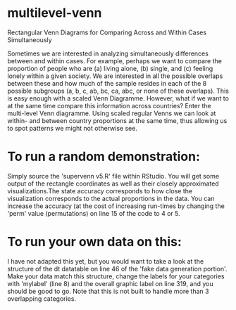 # multilevel-venn
Rectangular Venn Diagrams for Comparing Across and Within Cases Simultaneously

Sometimes we are interested in analyzing simultaneously differences between and within cases. For example, perhaps we want to compare the proportion of people who are (a) living alone, (b) single, and (c) feeling lonely within a given society. We are interested in all the possible overlaps between these and how much of the sample resides in each of the 8 possible subgroups (a, b, c, ab, bc, ca, abc, or none of these overlaps). This is easy enough with a scaled Venn Diagramme. However, what if we want to at the same time compare this information across countries? Enter the multi-level Venn diagramme. Using scaled regular Venns we can look at within- and between country proportions at the same time, thus allowing us to spot patterns we might not otherwise see. 

# To run a random demonstration:
Simply source the 'supervenn v5.R' file within RStudio. You will get some output of the rectangle coordinates as well as their closely approximated visualizations.The state accuracy corresponds to how close the visualization corresponds to the actual proportions in the data. You can increase the accuracy (at the cost of increasing  run-times by changing the 'perm' value (permutations) on line 15 of the code to 4 or 5. 

# To run your own data on this:
I have not adapted this yet, but you would want to take a look at the structure of the dt datatable on line 46 of the 'fake data generation portion'. Make your data match this structure, change the labels for your categories with 'mylabel' (line 8) and the overall graphic label on line 319, and you should be good to go. Note that this is not built to handle more than 3 overlapping categories. 

